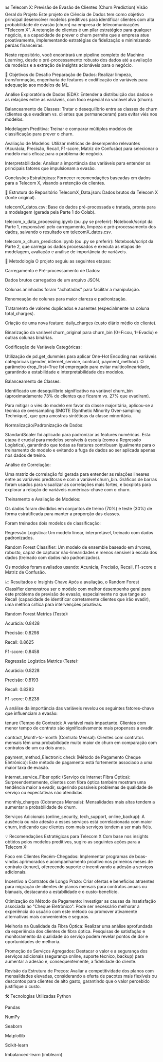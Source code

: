 📊 Telecom X: Previsão de Evasão de Clientes (Churn Prediction)
Visão Geral do Projeto
Este projeto de Ciência de Dados tem como objetivo principal desenvolver modelos preditivos para identificar clientes com alta probabilidade de evasão (churn) na empresa de telecomunicações "Telecom X". A retenção de clientes é um pilar estratégico para qualquer negócio, e a capacidade de prever o churn permite que a empresa atue proativamente, implementando estratégias de fidelização e minimizando perdas financeiras.

Neste repositório, você encontrará um pipeline completo de Machine Learning, desde o pré-processamento robusto dos dados até a avaliação de modelos e a extração de insights acionáveis para o negócio.

🎯 Objetivos do Desafio
Preparação de Dados: Realizar limpeza, transformação, engenharia de features e codificação de variáveis para adequação aos modelos de ML.

Análise Exploratória de Dados (EDA): Entender a distribuição dos dados e as relações entre as variáveis, com foco especial na variável alvo (churn).

Balanceamento de Classes: Tratar o desequilíbrio entre as classes de churn (clientes que evadiram vs. clientes que permaneceram) para evitar viés nos modelos.

Modelagem Preditiva: Treinar e comparar múltiplos modelos de classificação para prever o churn.

Avaliação de Modelos: Utilizar métricas de desempenho relevantes (Acurácia, Precisão, Recall, F1-score, Matriz de Confusão) para selecionar o modelo mais eficaz para o problema de negócio.

Interpretabilidade: Analisar a importância das variáveis para entender os principais fatores que impulsionam a evasão.

Conclusões Estratégicas: Fornecer recomendações baseadas em dados para a Telecom X, visando a retenção de clientes.

📁 Estrutura do Repositório
TelecomX_Data.json: Dados brutos da Telecom X (fonte original).

telecomX_datos.csv: Base de dados pré-processada e tratada, pronta para a modelagem (gerada pela Parte 1 do Colab).

telecom_x_data_processing.ipynb (ou .py se preferir): Notebook/script da Parte 1, responsável pelo carregamento, limpeza e pré-processamento dos dados, salvando o resultado em telecomX_datos.csv.

telecom_x_churn_prediction.ipynb (ou .py se preferir): Notebook/script da Parte 2, que carrega os dados processados e executa as etapas de modelagem, avaliação e análise de importância de variáveis.

🚀 Metodologia
O projeto seguiu as seguintes etapas:

Carregamento e Pré-processamento de Dados:

Dados brutos carregados de um arquivo JSON.

Colunas aninhadas foram "achatadas" para facilitar a manipulação.

Renomeação de colunas para maior clareza e padronização.

Tratamento de valores duplicados e ausentes (especialmente na coluna total_charges).

Criação de uma nova feature: daily_charges (custo diário médio do cliente).

Binarização da variável churn_original para churn_bin (0=Ficou, 1=Evadiu) e outras colunas binárias.

Codificação de Variáveis Categóricas:

Utilização de pd.get_dummies para aplicar One-Hot Encoding nas variáveis categóricas (gender, internet_service, contract, payment_method). O parâmetro drop_first=True foi empregado para evitar multicolinearidade, garantindo a estabilidade e interpretabilidade dos modelos.

Balanceamento de Classes:

Identificado um desequilíbrio significativo na variável churn_bin (aproximadamente 73% de clientes que ficaram vs. 27% que evadiram).

Para mitigar o viés do modelo em favor da classe majoritária, aplicou-se a técnica de oversampling SMOTE (Synthetic Minority Over-sampling Technique), que gera amostras sintéticas da classe minoritária.

Normalização/Padronização de Dados:

StandardScaler foi aplicado para padronizar as features numéricas. Esta etapa é crucial para modelos sensíveis à escala (como a Regressão Logística), garantindo que todas as features contribuam igualmente para o treinamento do modelo e evitando a fuga de dados ao ser aplicada apenas nos dados de treino.

Análise de Correlação:

Uma matriz de correlação foi gerada para entender as relações lineares entre as variáveis preditoras e com a variável churn_bin. Gráficos de barras foram usados para visualizar as correlações mais fortes, e boxplots para explorar a relação de variáveis numéricas-chave com o churn.

Treinamento e Avaliação de Modelos:

Os dados foram divididos em conjuntos de treino (70%) e teste (30%) de forma estratificada para manter a proporção das classes.

Foram treinados dois modelos de classificação:

Regressão Logística: Um modelo linear, interpretável, treinado com dados padronizados.

Random Forest Classifier: Um modelo de ensemble baseado em árvores, robusto, capaz de capturar não-linearidades e menos sensível à escala dos dados (treinado com dados não padronizados).

Os modelos foram avaliados usando: Acurácia, Precisão, Recall, F1-score e Matriz de Confusão.

📈 Resultados e Insights Chave
Após a avaliação, o Random Forest Classifier demonstrou ser o modelo com melhor desempenho geral para este problema de previsão de evasão, especialmente no que tange ao Recall (capacidade de identificar corretamente clientes que irão evadir), uma métrica crítica para intervenções proativas.

Random Forest Metrics (Teste):

Acurácia: 0.8428

Precisão: 0.8298

Recall: 0.8625

F1-score: 0.8458

Regressão Logística Metrics (Teste):

Acurácia: 0.8228

Precisão: 0.8193

Recall: 0.8283

F1-score: 0.8238

A análise da importância das variáveis revelou os seguintes fatores-chave que influenciam a evasão:

tenure (Tempo de Contrato): A variável mais impactante. Clientes com menor tempo de contrato são significativamente mais propensos a evadir.

contract_Month-to-month (Contrato Mensal): Clientes com contratos mensais têm uma probabilidade muito maior de churn em comparação com contratos de um ou dois anos.

payment_method_Electronic check (Método de Pagamento Cheque Eletrônico): Este método de pagamento está fortemente associado a uma maior taxa de evasão.

internet_service_Fiber optic (Serviço de Internet Fibra Óptica): Surpreendentemente, clientes com fibra óptica também mostram uma tendência maior a evadir, sugerindo possíveis problemas de qualidade de serviço ou expectativas não atendidas.

monthly_charges (Cobranças Mensais): Mensalidades mais altas tendem a aumentar a probabilidade de churn.

Serviços Adicionais (online_security, tech_support, online_backup): A ausência ou não adesão a esses serviços está correlacionada com maior churn, indicando que clientes com mais serviços tendem a ser mais fiéis.

💡 Recomendações Estratégicas para Telecom X
Com base nos insights obtidos pelos modelos preditivos, sugiro as seguintes ações para a Telecom X:

Foco em Clientes Recém-Chegados: Implementar programas de boas-vindas aprimorados e acompanhamento proativo nos primeiros meses de contrato (tenure), oferecendo suporte e incentivando a adesão a serviços adicionais.

Incentivo a Contratos de Longo Prazo: Criar ofertas e benefícios atraentes para migração de clientes de planos mensais para contratos anuais ou bianuais, destacando a estabilidade e o custo-benefício.

Otimização do Método de Pagamento: Investigar as causas da insatisfação associada ao "Cheque Eletrônico". Pode ser necessário melhorar a experiência do usuário com este método ou promover ativamente alternativas mais convenientes e seguras.

Melhoria na Qualidade da Fibra Óptica: Realizar uma análise aprofundada da experiência dos clientes de fibra óptica. Pesquisas de satisfação e monitoramento da qualidade do serviço podem revelar pontos de dor e oportunidades de melhoria.

Promoção de Serviços Agregados: Destacar o valor e a segurança dos serviços adicionais (segurança online, suporte técnico, backup) para aumentar a adesão e, consequentemente, a fidelidade do cliente.

Revisão da Estrutura de Preços: Avaliar a competitividade dos planos com mensalidades elevadas, considerando a oferta de pacotes mais flexíveis ou descontos para clientes de alto gasto, garantindo que o valor percebido justifique o custo.

🛠️ Tecnologias Utilizadas
Python

Pandas

NumPy

Seaborn

Matplotlib

Scikit-learn

Imbalanced-learn (imblearn)

